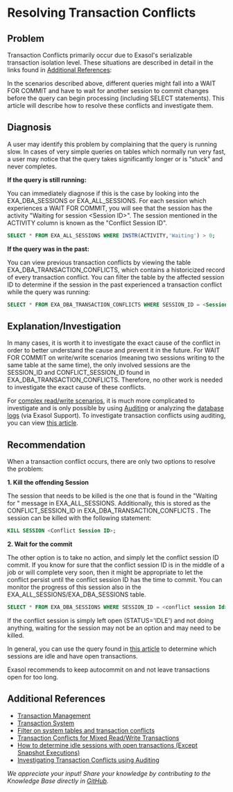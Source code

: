 # Resolving Transaction Conflicts 
## Problem

Transaction Conflicts primarily occur due to Exasol's serializable transaction isolation level. These situations are described in detail in the links found in [Additional References](#h_860657361604480806672):

In the scenarios described above, different queries might fall into a WAIT FOR COMMIT and have to wait for another session to commit changes before the query can begin processing (including SELECT statements). This article will describe how to resolve these conflicts and investigate them. 

## Diagnosis

A user may identify this problem by complaining that the query is running slow. In cases of very simple queries on tables which normally run very fast, a user may notice that the query takes significantly longer or is "stuck" and never completes. 

**If the query is still running:**

You can immediately diagnose if this is the case by looking into the EXA_DBA_SESSIONS or EXA_ALL_SESSIONS. For each session which experiences a WAIT FOR COMMIT, you will see that the session has the activity "Waiting for session &lt;Session ID&gt;". The session mentioned in the ACTIVITY column is known as the "Conflict Session ID".


```sql
SELECT * FROM EXA_ALL_SESSIONS WHERE INSTR(ACTIVITY,'Waiting') > 0;
```
**If the query was in the past:**

You can view previous transaction conflicts by viewing the table EXA_DBA_TRANSACTION_CONFLICTS, which contains a historicized record of every transaction conflict. You can filter the table by the affected session ID to determine if the session in the past experienced a transaction conflict while the query was running:


```sql
SELECT * FROM EXA_DBA_TRANSACTION_CONFLICTS WHERE SESSION_ID = <Session ID>;
```
## Explanation/Investigation

In many cases, it is worth it to investigate the exact cause of the conflict in order to better understand the cause and prevent it in the future. For WAIT FOR COMMIT on write/write scenarios (meaning two sessions writing to the same table at the same time), the only involved sessions are the SESSION_ID and CONFLICT_SESSION_ID found in EXA_DBA_TRANSACTION_CONFLICTS. Therefore, no other work is needed to investigate the exact cause of these conflicts.

For [complex read/write scenarios](https://exasol.my.site.com/s/article/Transaction-Conflicts-for-Mixed-Read-Write-Transactions), it is much more complicated to investigate and is only possible by using [Auditing](https://docs.exasol.com/database_concepts/auditing.htm) or analyzing the [database logs](https://docs.exasol.com/administration/on-premise/support/logs_files_for_sql_server_processes.htm) (via Exasol Support). To investigate transaction conflicts using auditing, you can view [this article](https://exasol.my.site.com/s/article/Investigating-Transaction-Conflicts-using-Auditing).

## Recommendation

When a transaction conflict occurs, there are only two options to resolve the problem:

**1. Kill the offending Session**

The session that needs to be killed is the one that is found in the "Waiting for " message in EXA_ALL_SESSIONS. Additionally, this is stored as the CONFLICT_SESSION_ID in EXA_DBA_TRANSACTION_CONFLICTS . The session can be killed with the following statement:


```sql
KILL SESSION <Conflict Session ID>;
```
**2. Wait for the commit**

The other option is to take no action, and simply let the conflict session ID commit. If you know for sure that the conflict session ID is in the middle of a job or will complete very soon, then it might be appropriate to let the conflict persist until the conflict session ID has the time to commit. You can monitor the progress of this session also in the EXA_ALL_SESSIONS/EXA_DBA_SESSIONS table.


```sql
SELECT * FROM EXA_DBA_SESSIONS WHERE SESSION_ID = <conflict session Id>;
```
If the conflict session is simply left open (STATUS='IDLE') and not doing anything, waiting for the session may not be an option and may need to be killed. 

In general, you can use the query found in [this article](https://exasol.my.site.com/s/article/How-to-determine-idle-sessions-with-open-transactions-Except-Snapshot-Executions) to determine which sessions are idle and have open transactions. 

Exasol recommends to keep autocommit on and not leave transactions open for too long. 

## Additional References

* [Transaction Management](https://docs.exasol.com/database_concepts/transaction_management.htm)
* [Transaction System](https://exasol.my.site.com/s/article/Transaction-System)
* [Filter on system tables and transaction conflicts](https://exasol.my.site.com/s/article/Filter-on-system-tables-and-transaction-conflicts)
* [Transaction Conflicts for Mixed Read/Write Transactions](https://exasol.my.site.com/s/article/Transaction-Conflicts-for-Mixed-Read-Write-Transactions)
* [How to determine idle sessions with open transactions (Except Snapshot Executions)](https://exasol.my.site.com/s/article/How-to-determine-idle-sessions-with-open-transactions-Except-Snapshot-Executions)
* [Investigating Transaction Conflicts using Auditing](ttps://exasol.my.site.com/s/article/Investigating-Transaction-Conflicts-using-Auditing)

*We appreciate your input! Share your knowledge by contributing to the Knowledge Base directly in [GitHub](https://github.com/exasol/public-knowledgebase).* 